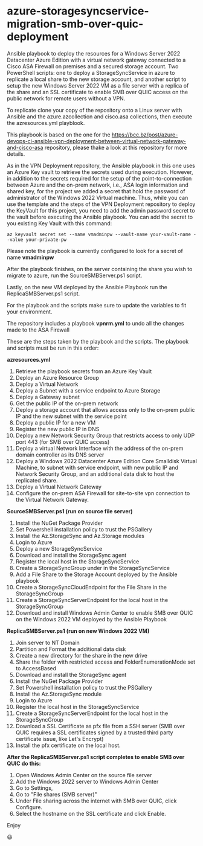 # azure-storagesyncservice-migration-smb-over-quic-deployment
Ansible playbook to deploy the resources for a Windows Server 2022 Datacenter Azure Edition with a virtual network gateway connected to a Cisco ASA Firewall on premises and a secured storage account.  Two PowerShell scripts: one to deploy a StorageSyncService in azure to replicate a local share to the new storage account, and another script to setup the new Windows Server 2022 VM as a file server with a replica of the share and an SSL certificate to enable SMB over QUIC access on the public network for remote users without a VPN. 

To replicate clone your copy of the repository onto a Linux server with Ansible and the azure.azcollection and cisco.asa collections, then execute the azresources.yml playblook.

This playbook is based on the one for the https://bcc.bz/post/azure-devops-ci-ansible-vpn-deployment-between-virtual-network-gateway-and-cisco-asa repository, please thake a look at this repository for more details. 

As in the VPN Deployment repository, the Ansible playbook in this one uses an Azure Key vault to retrieve the secrets used during execution.  However, in addition to the secrets required for the setup of the point-to-connection between Azure and the on-prem network, i.e., ASA login information and shared key, for the project we added a secret that hold the password of administrator of the Windows 2022 Virtual machine.  Thus, while you can use the template and the steps of the VPN Deployment repository to deploy the KeyVault for this project, you need to add the admin password secret to the vault before executing the Ansible playbook.  You can add the secret to you existing Key Vault with this command:

`az keyvault secret set --name vmadminpw --vault-name your-vault-name --value your-private-pw`

Please note the playbook is currently configured to look for a secret of name __vmadminpw__

After the playbook finishes, on the server containing the share you wish to migrate to azure, run the SourceSMBServer.ps1 script.

Lastly, on the new VM deployed by the Ansible Playbook run the ReplicaSMBServer.ps1 script.

For the playbook and the scripts make sure to update the variables to fit your environment.

The repository includes a playbook __vpnrm.yml__ to undo all the changes made to the ASA Firewall

These are the steps taken by the playbook and the scripts.  The playbook and scripts must be run in this order:

__azresources.yml__

1.  Retrieve the playbook secrets from an Azure Key Vault
2.  Deploy an Azure Resource Group
3.  Deploy a Virtual Network
4.  Deploy a Subnet with a service endpoint to Azure Storage
5.  Deploy a Gateway subnet
6.  Get the public IP of the on-prem network
7.  Deploy a storage account that allows access only to the on-prem public IP and the new subnet with the service point
8.  Deploy a public IP for a new VM
9.  Register the new public IP in DNS
10.  Deploy a new Network Security Group that restricts access to only UDP port 443 (for SMB over QUIC access)
11.  Deploy a virtual Network Interface with the address of the on-prem domain controller as its DNS server
12.  Deploy a Windows 2022 Datacenter Azure Edition Core Smalldisk Virtual Machine, to subnet with service endpoint, with new public IP and Network Security Group, and an additional data disk to host the replicated share.
13.  Deploy a Virtual Network Gateway
14.  Configure the on-prem ASA Firewall for site-to-site vpn connection to the Virtual Network Gateway.

__SourceSMBServer.ps1 (run on source file server)__

1.  Install the NuGet Package Provider
2.  Set Powershell installation policy to trust the PSGallery
3.  Install the Az.StorageSync and Az.Storage modules
4.  Login to Azure
5.  Deploy a new StorageSyncService
6.  Download and install the StorageSync agent
7.  Register the local host in the StorageSyncService
8.  Create a StorageSyncGroup under in the StorageSyncService
9.  Add a File Share to the Storage Account deployed by the Ansible playbook
10.  Create a StorageSyncCloudEndpoint for the File Share in the StorageSyncGroup
11.  Create a StorageSyncServerEndpoint for the local host in the StorageSyncGroup
12.  Download and install Windows Admin Center to enable SMB over QUIC on the Windows 2022 VM deployed by the Ansible Playbook

__ReplicaSMBServer.ps1 (run on new Windows 2022 VM)__

1. Join server to NT Domain
2. Partition and Format the additional data disk
3. Create a new directory for the share in the new drive
4. Share the folder with restricted access and FolderEnumerationMode set to AccessBased
5. Download and install the StorageSync agent
6. Install the NuGet Package Provider
7. Set Powershell installation policy to trust the PSGallery
8. Install the Az.StorageSync module
9. Login to Azure
10. Register the local host in the StorageSyncService
11. Create a StorageSyncServerEndpoint for the local host in the StorageSyncGroup
12. Download a SSL Certificate as pfx file from a SSH server (SMB over QUIC requires a SSL certificates signed by a trusted third party certificate issue, like Let's Encrypt)
13. Install the pfx certificate on the local host.

__After the ReplicaSMBServer.ps1 script completes to enable SMB over QUIC do this:__

1.  Open Windows Admin Center on the source file server
2.  Add the Windows 2022 server to Windows Admin Center
3.  Go to Settings,
4.  Go to "File shares (SMB server)"
5.  Under File sharing across the internet with SMB over QUIC, click Configure.
6.  Select the hostname on the SSL certificate and click Enable.


Enjoy

:smiley:
